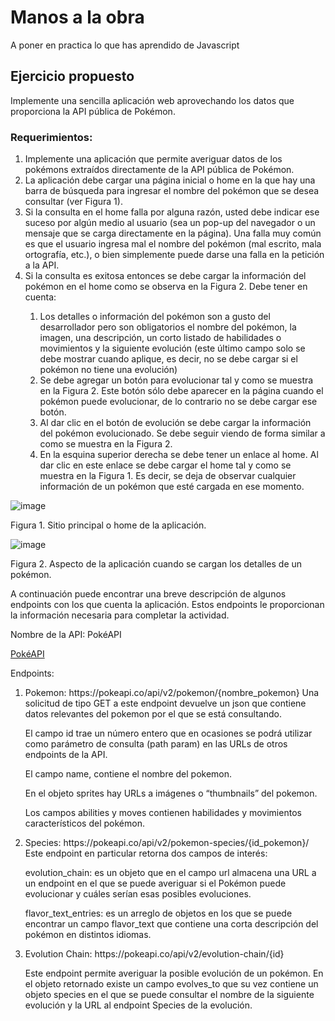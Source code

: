 # Manos a la obra

A poner en practica lo que has aprendido de Javascript

## Ejercicio propuesto

Implemente una sencilla aplicación web aprovechando los datos que proporciona la API pública de Pokémon.

### Requerimientos:

<ol>
  <li>Implemente una aplicación que permite averiguar datos de los pokémons extraídos directamente de la API pública de Pokémon.</li>
  <li>La aplicación debe cargar una página inicial o home en la que hay una barra de búsqueda para ingresar el nombre del pokémon que se desea consultar (ver Figura 1).</li>
  <li>Si la consulta en el home falla por alguna razón, usted debe indicar ese suceso por algún medio al usuario (sea un pop-up del navegador o un mensaje que se carga directamente en la página). Una falla muy común es que el usuario ingresa mal el nombre del pokémon (mal escrito, mala ortografía, etc.), o bien simplemente puede darse una falla en la petición a la API.</li>
  <li>Si la consulta es exitosa entonces se debe cargar la información del pokémon en el home como se observa en la Figura 2. Debe tener en cuenta:</li>
  <ol>
    <li>Los detalles o información del pokémon son a gusto del desarrollador pero son obligatorios el nombre del pokémon, la imagen, una descripción, un corto listado de habilidades o movimientos y la siguiente evolución (este último campo solo se debe mostrar cuando aplique, es decir, no se debe cargar si el pokémon no tiene una evolución)</li>
    <li>Se debe agregar un botón para evolucionar tal y como se muestra en la Figura 2. Este botón sólo debe aparecer en la página cuando el pokémon puede evolucionar, de lo contrario no se debe cargar ese botón.</li>
    <li>Al dar clic en el botón de evolución se debe cargar la información del pokémon evolucionado. Se debe seguir viendo de forma similar a como se muestra en la Figura 2.</li>
    <li>En la esquina superior derecha se debe tener un enlace al home. Al dar clic en este enlace se debe cargar el home tal y como se muestra en la Figura 1. Es decir, se deja de observar cualquier información de un pokémon que esté cargada en ese momento.</li>
  </ol>
</ol>

![image](https://github.com/camilocorreaUdeA/Programacion_Web_2023_2/assets/42076547/14787ea5-5fb0-46b2-9e83-f6fd136562cd)

Figura 1. Sitio principal o home de la aplicación.


![image](https://github.com/camilocorreaUdeA/Programacion_Web_2023_2/assets/42076547/cfbe2872-0f77-409f-abd5-42b308d20a84)

Figura 2. Aspecto de la aplicación cuando se cargan los detalles de un pokémon.

A continuación puede encontrar una breve descripción de algunos endpoints con los que cuenta la aplicación. Estos endpoints le proporcionan la información necesaria para completar la actividad.

Nombre de la API: PokéAPI

[PokéAPI](https://pokeapi.co/)

Endpoints:

<ol>
  <li>
    Pokemon: https://pokeapi.co/api/v2/pokemon/{nombre_pokemon}
    Una solicitud de tipo GET a este endpoint devuelve un json que contiene datos relevantes del pokemon por el que se está consultando.

El campo id trae un número entero que en ocasiones se podrá utilizar como parámetro de consulta (path param) en las URLs de otros endpoints de la API.

El campo name, contiene el nombre del pokemon.

En el objeto sprites hay URLs a imágenes o “thumbnails” del pokemon.

Los campos abilities y moves contienen habilidades y movimientos característicos del pokémon.
  </li>
  <li>
  Species: https://pokeapi.co/api/v2/pokemon-species/{id_pokemon}/
    Este endpoint en particular retorna dos campos de interés:

evolution_chain: es un objeto que en el campo url almacena una URL a un endpoint en el que se puede averiguar si el Pokémon puede evolucionar y cuáles serían esas posibles evoluciones.

flavor_text_entries: es un arreglo de objetos en los que se puede encontrar un campo flavor_text que contiene una corta descripción del pokémon en distintos idiomas.
  </li>
  <li>
  Evolution Chain: https://pokeapi.co/api/v2/evolution-chain/{id}

  Este endpoint permite averiguar la posible evolución de un pokémon.
En el objeto retornado existe un campo evolves_to que su vez contiene un objeto species en el que se puede consultar el nombre de la siguiente evolución y la URL al endpoint Species de la evolución.    
  </li>
</ol>
